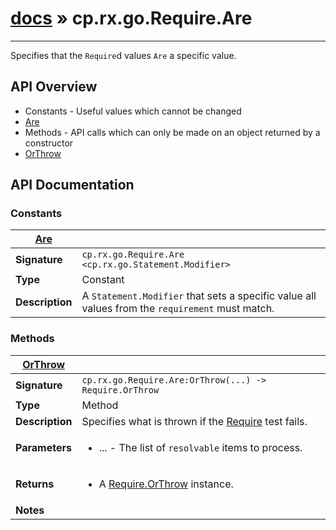 # [docs](index.md) » cp.rx.go.Require.Are
---

Specifies that the `Require`d values `Are` a specific value.

## API Overview
* Constants - Useful values which cannot be changed
 * [Are](#Are)
* Methods - API calls which can only be made on an object returned by a constructor
 * [OrThrow](#OrThrow)

## API Documentation

### Constants

| [Are](#Are)         |                                                                                     |
| --------------------------------------------|-------------------------------------------------------------------------------------|
| **Signature**                               | `cp.rx.go.Require.Are <cp.rx.go.Statement.Modifier>`                                                                    |
| **Type**                                    | Constant                                                                     |
| **Description**                             | A `Statement.Modifier` that sets a specific value all values from the `requirement` must match.                                                                     |

### Methods

| [OrThrow](#OrThrow)         |                                                                                     |
| --------------------------------------------|-------------------------------------------------------------------------------------|
| **Signature**                               | `cp.rx.go.Require.Are:OrThrow(...) -> Require.OrThrow`                                                                    |
| **Type**                                    | Method                                                                     |
| **Description**                             | Specifies what is thrown if the [Require](cp.rx.go.Require.md) test fails.                                                                     |
| **Parameters**                              | <ul><li>...  - The list of `resolvable` items to process.</li></ul> |
| **Returns**                                 | <ul><li>A [Require.OrThrow](cp.rx.go.Require.OrThrow.md) instance.</li></ul>          |
| **Notes**                                   | <ul></ul>                |

